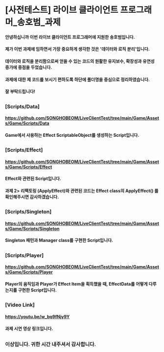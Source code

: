 # [사전테스트] 라이브 클라이언트 프로그래머_송호범_과제

#### 안녕하십니까 이번 라이브 클라이언트 프로그래머에 지원한 송호범입니다.
#### 제가 이번 과제에 임하면서 가장 중요하게 생각한 것은 '데이터와 로직 분리'입니다.
#### 데이터와 로직을 분리함으로써 얻을 수 있는 코드의 원활한 유지보수, 확장성과 유연성 증가에 중점을 두었습니다.
#### 과제에 대한 제 코드를 보시기 편하도록 하단에 폴더명을 중심으로 정리하였습니다.
#### 잘 부탁드립니다!

## 

### [Scripts/Data] 
#### https://github.com/SONGHOBEOM/LiveClientTest/tree/main/Game/Assets/Game/Scripts/Data
#### Game에서 사용하는 Effect ScriptableObject를 생성하는 Script입니다.

##

### [Scripts/Effect] 
#### https://github.com/SONGHOBEOM/LiveClientTest/tree/main/Game/Assets/Game/Scripts/Effect
#### Effect와 관련된 Script입니다. 
#### 과제 2> 리팩토링 (ApplyEffect)와 관련된 코드는 Effect class의 ApplyEffect() 를 확인해주시면 감사하겠습니다.

##

### [Scripts/Singleton] 
#### https://github.com/SONGHOBEOM/LiveClientTest/tree/main/Game/Assets/Game/Scripts/Singleton
#### Singleton 패턴과 Manager class를 구현한 Script입니다.

##

### [Scripts/Player] 
#### https://github.com/SONGHOBEOM/LiveClientTest/tree/main/Game/Assets/Game/Scripts/Player
#### Player의 움직임과 Player가 Effect Item을 획득했을 때, EffectData를 어떻게 다루는지를 구현한 Script입니다.

##

### [Video Link]
#### https://youtu.be/w_bq9fNjy9Y
#### 과제 시연 영상 링크입니다.

##

### 이상입니다. 귀한 시간 내주셔서 감사합니다.
